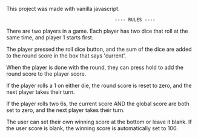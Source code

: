 This project was made with vanilla javascript.

                                            ---- RULES ----

There are two players in a game. Each player has two dice that roll at the same time, and player 1 starts first.

The player pressed the roll dice button, and the sum of the dice are added to the round score in the box that says 'current'.

When the player is done with the round, they can press hold to add the round score to the player score.


If the player rolls a 1 on either die, the round score is reset to zero, and the next player takes their turn.

If the player rolls two 6s, the current score  AND the global score are both set to zero, and the next player takes their turn.

The user can set their own winning score at the bottom or leave it blank. If the user score is blank, the winning score is automatically set to 100.